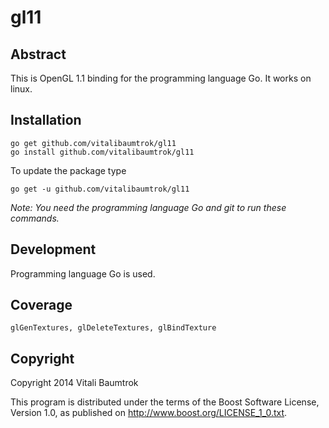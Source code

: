 # gl11

## Abstract
This is OpenGL 1.1 binding for the programming language Go. It works on linux.

## Installation

	go get github.com/vitalibaumtrok/gl11
	go install github.com/vitalibaumtrok/gl11

To update the package type

	go get -u github.com/vitalibaumtrok/gl11

_Note: You need the programming language Go and git to run these commands._

## Development
Programming language Go is used.

## Coverage

	glGenTextures, glDeleteTextures, glBindTexture

## Copyright
Copyright 2014 Vitali Baumtrok

This program is distributed under the terms of the Boost Software License,
Version 1.0, as published on <http://www.boost.org/LICENSE_1_0.txt>.
